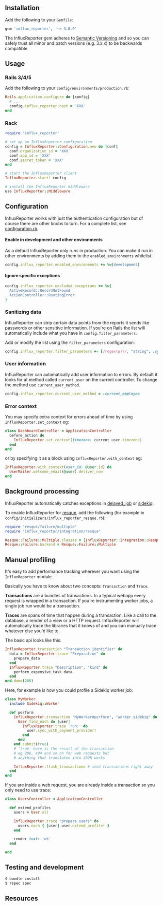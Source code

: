 ## Installation

Add the following to your `Gemfile`:

```ruby
gem 'influx_reporter', '~> 3.0.9'
```

The InfluxReporter gem adheres to [Semantic
Versioning](http://guides.rubygems.org/patterns/#semantic-versioning)
and so you can safely trust all minor and patch versions (e.g. 3.x.x) to
be backwards compatible.

## Usage

### Rails 3/4/5

Add the following to your `config/environments/production.rb`:

```ruby
Rails.application.configure do |config|
  # ...
  config.influx_reporter.host = 'XXX'
end
```

### Rack

```ruby
require 'influx_reporter'

# set up an InfluxReporter configuration
config = InfluxReporter::Configuration.new do |conf|
  conf.organization_id = 'XXX'
  conf.app_id = 'XXX'
  conf.secret_token = 'XXX'
end

# start the InfluxReporter client
InfluxReporter.start! config

# install the InfluxReporter middleware
use InfluxReporter::Middleware

```

## Configuration

InfluxReporter works with just the authentication configuration but of course there are other knobs to turn. For a complete list, see [configuration.rb](https://github.com/influx_reporter/influx_reporter-ruby/blob/master/lib/influx_reporter/configuration.rb).

#### Enable in development and other environments

As a default InfluxReporter only runs in production. You can make it run in other environments by adding them to the `enabled_environments` whitelist.

```ruby
config.influx_reporter.enabled_environments += %w{development}
```

#### Ignore specific exceptions

```ruby
config.influx_reporter.excluded_exceptions += %w{
  ActiveRecord::RecordNotFound
  ActionController::RoutingError
}
```

### Sanitizing data

InfluxReporter can strip certain data points from the reports it sends like passwords or other sensitive information. If you're on Rails the list will automatically include what you have in `config.filter_parameters`.

Add or modify the list using the `filter_parameters` configuration:

```ruby
config.influx_reporter.filter_parameters += [/regex(p)?/, "string", :symbol]
```

### User information

InfluxReporter can automatically add user information to errors. By default it looks for at method called `current_user` on the current controller. To change the method use `current_user_method`.

```ruby
config.influx_reporter.current_user_method = :current_employee
```

### Error context

You may specify extra context for errors ahead of time by using `InfluxReporter.set_context` eg:

```ruby
class DashboardController < ApplicationController
  before_action do
    InfluxReporter.set_context(timezone: current_user.timezone)
  end
end
```

or by specifying it as a block using `InfluxReporter.with_context` eg:

```ruby
InfluxReporter.with_context(user_id: @user.id) do
  UserMailer.welcome_email(@user).deliver_now
end
```

## Background processing

InfluxReporter automatically catches exceptions in [delayed_job](https://github.com/collectiveidea/delayed_job) or [sidekiq](http://sidekiq.org/).

To enable InfluxReporter for [resque](https://github.com/resque/resque), add the following (for example in `config/initializers/influx_reporter_resque.rb`):

```ruby
require "resque/failure/multiple"
require "influx_reporter/integration/resque"

Resque::Failure::Multiple.classes = [InfluxReporter::Integration::Resque]
Resque::Failure.backend = Resque::Failure::Multiple
```

## Manual profiling

It's easy to add performance tracking wherever you want using the `InfluxReporter` module.

Basically you have to know about two concepts: `Transaction` and `Trace`.

**Transactions** are a bundles of transactions. In a typical webapp every request is wrapped in a transaction. If you're instrumenting worker jobs, a single job run would be a transaction.

**Traces** are spans of time that happen during a transaction. Like a call to the database, a render of a view or a HTTP request. InfluxReporter will automatically trace the libraries that it knows of and you can manually trace whatever else you'd like to.

The basic api looks like this:

```ruby
InfluxReporter.transaction "Transaction identifier" do
  data = InfluxReporter.trace "Preparation" do
    prepare_data
  end
  InfluxReporter.trace "Description", "kind" do
    perform_expensive_task data
  end
end.done(200)
```

Here, for example is how you could profile a Sidekiq worker job:

```ruby
class MyWorker
  include Sidekiq::Worker

  def perform
    InfluxReporter.transaction "MyWorker#perform", "worker.sidekiq" do
      User.find_each do |user|
        InfluxReporter.trace 'run!' do
          user.sync_with_payment_provider!
        end
      end
    end.submit(true)
    # `true` here is the result of the transaction
    # eg 200, 404 and so on for web requests but
    # anything that translates into JSON works

    InfluxReporter.flush_transactions # send transactions right away
  end
end
```

If you are inside a web request, you are already inside a transaction so you only need to use trace:

```ruby
class UsersController < ApplicationController

  def extend_profiles
    users = User.all

    InfluxReporter.trace "prepare users" do
      users.each { |user| user.extend_profile! }
    end

    render text: 'ok'
  end

end
```

## Testing and development

```bash
$ bundle install
$ rspec spec
```

## Resources
